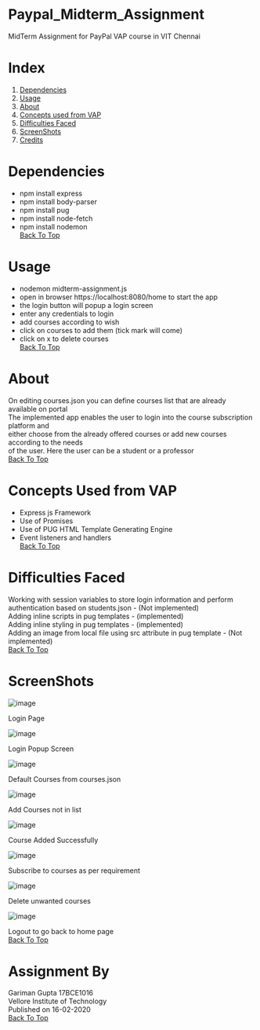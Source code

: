 # Paypal_Midterm_Assignment
MidTerm Assignment for PayPal VAP course in VIT Chennai

# Index  
1. [Dependencies](#dependencies)  
2. [Usage](#usage)  
3. [About](#about)  
4. [Concepts used from VAP](#concepts-used-from-vap)  
5. [Difficulties Faced](#difficulties-faced)  
6. [ScreenShots](#screenshots)  
7. [Credits](#assignment-by)  

# Dependencies
- npm install express  
- npm install body-parser  
- npm install pug  
- npm install node-fetch  
- npm install nodemon  
[Back To Top](#index)  
# Usage
- nodemon midterm-assignment.js 
- open in browser https://localhost:8080/home to start the app   
- the login button will popup a login screen  
- enter any credentials to login  
- add courses according to wish  
- click on courses to add them (tick mark will come)  
- click on x to delete courses  
[Back To Top](#index)  

# About

On editing courses.json you can define courses list that are already available on portal  
The implemented app enables the user to login into the course subscription platform and  
either choose from the already offered courses or add new courses according to the needs  
of the user. Here the user can be a student or a professor  
[Back To Top](#index)  

# Concepts Used from VAP

- Express js Framework
- Use of Promises
- Use of PUG HTML Template Generating Engine
- Event listeners and handlers  
[Back To Top](#index)  

# Difficulties Faced

Working with session variables to store login information and perform authentication based on students.json - (Not implemented)  
Adding inline scripts in pug templates - (implemented)  
Adding inline styling in pug templates - (implemented)  
Adding an image from local file using src attribute in pug template - (Not implemented)  
[Back To Top](#index)  

# ScreenShots

![image](https://user-images.githubusercontent.com/42300415/74602102-72090b80-50cb-11ea-8a7a-8a983f36dfd5.png)  
  
Login Page  
  
![image](https://user-images.githubusercontent.com/42300415/74602116-9a910580-50cb-11ea-9d20-0c642319249c.png)  
  
Login Popup Screen  
    
![image](https://user-images.githubusercontent.com/42300415/74602130-b3012000-50cb-11ea-9e7f-414b53160695.png)  
  
Default Courses from courses.json  
  
![image](https://user-images.githubusercontent.com/42300415/74602144-cf9d5800-50cb-11ea-8d60-16fed793f9d6.png)  
  
Add Courses not in list  
  
![image](https://user-images.githubusercontent.com/42300415/74602150-db891a00-50cb-11ea-87d1-f6a348ee8fa5.png)  
  
Course Added Successfully  
  
![image](https://user-images.githubusercontent.com/42300415/74602157-eba0f980-50cb-11ea-8083-1a2d531f855e.png)  
  
Subscribe to courses as per requirement  
  
![image](https://user-images.githubusercontent.com/42300415/74602164-f9ef1580-50cb-11ea-9cdb-6c56b8832d4a.png)  
  
Delete unwanted courses  
  
![image](https://user-images.githubusercontent.com/42300415/74602102-72090b80-50cb-11ea-8a7a-8a983f36dfd5.png)  
  
Logout to go back to home page   
[Back To Top](#index)  

# Assignment By
Gariman Gupta 17BCE1016  
Vellore Institute of Technology  
Published on 16-02-2020  
[Back To Top](#index)  
